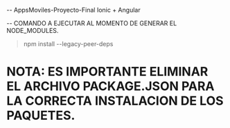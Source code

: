 -- AppsMoviles-Proyecto-Final
 Ionic + Angular

-- COMANDO A EJECUTAR AL MOMENTO DE GENERAR EL NODE_MODULES.
> npm install --legacy-peer-deps

# NOTA: ES IMPORTANTE ELIMINAR EL ARCHIVO **PACKAGE.JSON** PARA LA CORRECTA INSTALACION DE LOS PAQUETES.
